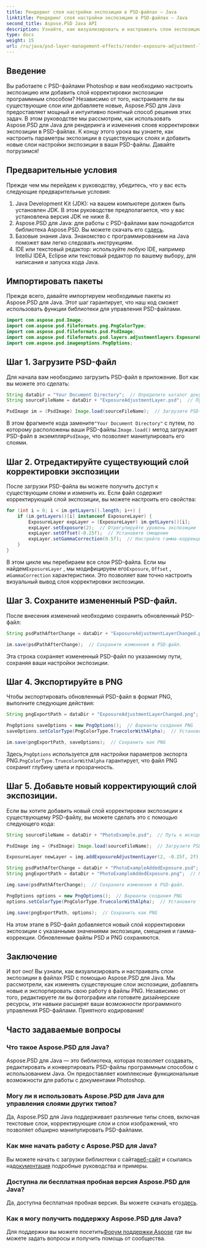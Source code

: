 ```yaml
---
title: Рендеринг слоя настройки экспозиции в PSD-файлах — Java
linktitle: Рендеринг слоя настройки экспозиции в PSD-файлах — Java
second_title: Aspose.PSD Java API
description: Узнайте, как визуализировать и настраивать слои экспозиции в файлах PSD с помощью Aspose.PSD для Java. Пошаговое руководство с примерами кода для изменения и добавления слоев экспозиции.
type: docs
weight: 15
url: /ru/java/psd-layer-management-effects/render-exposure-adjustment-layer-psd/
---
```

## Введение

Вы работаете с PSD-файлами Photoshop и вам необходимо настроить экспозицию или добавить слой корректировки экспозиции программным способом? Независимо от того, настраиваете ли вы существующие слои или добавляете новые, Aspose.PSD для Java предоставляет мощный и интуитивно понятный способ решения этих задач. В этом руководстве мы рассмотрим, как использовать Aspose.PSD для Java для рендеринга и изменения слоев корректировки экспозиции в PSD-файлах. К концу этого урока вы узнаете, как настроить параметры экспозиции в существующих слоях и добавить новые слои настройки экспозиции в ваши PSD-файлы. Давайте погрузимся!

## Предварительные условия

Прежде чем мы перейдем к руководству, убедитесь, что у вас есть следующие предварительные условия:

1. Java Development Kit (JDK): на вашем компьютере должен быть установлен JDK. В этом руководстве предполагается, что у вас установлена версия JDK не ниже 8.
2.  Aspose.PSD для Java: для работы с PSD-файлами вам понадобится библиотека Aspose.PSD. Вы можете скачать его с[здесь](https://releases.aspose.com/psd/java/).
3. Базовые знания Java. Знакомство с программированием на Java поможет вам легко следовать инструкциям.
4. IDE или текстовый редактор: используйте любую IDE, например IntelliJ IDEA, Eclipse или текстовый редактор по вашему выбору, для написания и запуска кода Java.

## Импортировать пакеты

Прежде всего, давайте импортируем необходимые пакеты из Aspose.PSD для Java. Этот шаг гарантирует, что наш код сможет использовать функции библиотеки для управления PSD-файлами.

```java
import com.aspose.psd.Image;
import com.aspose.psd.fileformats.png.PngColorType;
import com.aspose.psd.fileformats.psd.PsdImage;
import com.aspose.psd.fileformats.psd.layers.adjustmentlayers.ExposureLayer;
import com.aspose.psd.imageoptions.PngOptions;
```

## Шаг 1. Загрузите PSD-файл

Для начала вам необходимо загрузить PSD-файл в приложение. Вот как вы можете это сделать:

```java
String dataDir = "Your Document Directory";  // Определите каталог документов
String sourceFileName = dataDir + "ExposureAdjustmentLayer.psd";  // Путь к исходному PSD-файлу

PsdImage im = (PsdImage) Image.load(sourceFileName);  // Загрузите PSD-файл
```

 В этом фрагменте кода замените`"Your Document Directory"` с путем, по которому расположены ваши PSD-файлы.`Image.load()` метод загружает PSD-файл в экземпляр`PsdImage`, что позволяет манипулировать его слоями.

## Шаг 2. Отредактируйте существующий слой корректировки экспозиции

После загрузки PSD-файла вы можете получить доступ к существующим слоям и изменить их. Если файл содержит корректирующий слой экспозиции, вы можете настроить его свойства:

```java
for (int i = 0; i < im.getLayers().length; i++) {
    if (im.getLayers()[i] instanceof ExposureLayer) {
        ExposureLayer expLayer = (ExposureLayer) im.getLayers()[i];
        expLayer.setExposure(2);  // Отрегулируйте уровень экспозиции
        expLayer.setOffset(-0.25f);  // Установите смещение
        expLayer.setGammaCorrection(0.5f);  // Настройте гамма-коррекцию
    }
}
```

В этом цикле мы перебираем все слои PSD-файла. Если мы найдем`ExposureLayer` , мы модифицируем его`Exposure`, `Offset` , и`GammaCorrection` характеристики. Это позволяет вам точно настроить визуальный вывод слоя корректировки экспозиции.

## Шаг 3. Сохраните измененный PSD-файл.

После внесения изменений необходимо сохранить обновленный PSD-файл:

```java
String psdPathAfterChange = dataDir + "ExposureAdjustmentLayerChanged.psd";  // Путь для сохранения измененного PSD-файла

im.save(psdPathAfterChange);  // Сохраните изменения в PSD-файл.
```

Эта строка сохраняет измененный PSD-файл по указанному пути, сохраняя ваши настройки экспозиции.

## Шаг 4. Экспортируйте в PNG

Чтобы экспортировать обновленный PSD-файл в формат PNG, выполните следующие действия:

```java
String pngExportPath = dataDir + "ExposureAdjustmentLayerChanged.png";  // Путь для сохранения файла PNG

PngOptions saveOptions = new PngOptions();  // Варианты создания PNG
saveOptions.setColorType(PngColorType.TruecolorWithAlpha);  // Установите тип цвета Truecolor с альфа-каналом.

im.save(pngExportPath, saveOptions);  // Сохранить как PNG
```

 Здесь,`PngOptions` используется для настройки параметров экспорта PNG.`PngColorType.TruecolorWithAlpha` гарантирует, что файл PNG сохранит глубину цвета и прозрачность.

## Шаг 5. Добавьте новый корректирующий слой экспозиции.

Если вы хотите добавить новый слой корректировки экспозиции к существующему PSD-файлу, вы можете сделать это с помощью следующего кода:

```java
String sourceFileName = dataDir + "PhotoExample.psd";  // Путь к исходному PSD-файлу

PsdImage img = (PsdImage) Image.load(sourceFileName);  // Загрузите PSD-файл

ExposureLayer newLayer = img.addExposureAdjustmentLayer(2, -0.25f, 2f);  // Добавьте новый слой корректировки экспозиции

String psdPathAfterChange = dataDir + "PhotoExampleAddedExposure.psd";  // Путь для сохранения измененного PSD-файла
String pngExportPath = dataDir + "PhotoExampleAddedExposure.png";  // Путь для сохранения файла PNG

img.save(psdPathAfterChange);  // Сохраните изменения в PSD-файл.

PngOptions options = new PngOptions();  // Варианты создания PNG
options.setColorType(PngColorType.TruecolorWithAlpha);  // Установите тип цвета Truecolor с альфа-каналом.

img.save(pngExportPath, options);  // Сохранить как PNG
```

На этом этапе в PSD-файл добавляется новый слой корректировки экспозиции с указанными значениями экспозиции, смещения и гамма-коррекции. Обновленные файлы PSD и PNG сохраняются.

## Заключение

И вот оно! Вы узнали, как визуализировать и настраивать слои экспозиции в файлах PSD с помощью Aspose.PSD для Java. Мы рассмотрели, как изменять существующие слои экспозиции, добавлять новые и экспортировать свою работу в файлы PNG. Независимо от того, редактируете ли вы фотографии или готовите дизайнерские ресурсы, эти навыки расширят ваши возможности программного управления PSD-файлами. Приятного кодирования!

## Часто задаваемые вопросы

### Что такое Aspose.PSD для Java?

Aspose.PSD для Java — это библиотека, которая позволяет создавать, редактировать и конвертировать PSD-файлы программным способом с использованием Java. Он предоставляет комплексные функциональные возможности для работы с документами Photoshop.

### Могу ли я использовать Aspose.PSD для Java для управления слоями других типов?

Да, Aspose.PSD для Java поддерживает различные типы слоев, включая текстовые слои, корректирующие слои и слои изображений, что позволяет обширно манипулировать PSD-файлами.

### Как мне начать работу с Aspose.PSD для Java?

 Вы можете начать с загрузки библиотеки с сайта[веб-сайт](https://releases.aspose.com/psd/java/) и ссылаясь на[документация](https://reference.aspose.com/psd/java/) подробные руководства и примеры.

### Доступна ли бесплатная пробная версия Aspose.PSD для Java?

 Да, доступна бесплатная пробная версия. Вы можете скачать его[здесь](https://releases.aspose.com/).

### Как я могу получить поддержку Aspose.PSD для Java?

 Для поддержки вы можете посетить[Форум поддержки Aspose](https://forum.aspose.com/c/psd/34) где вы можете задать вопросы и получить помощь от сообщества.
